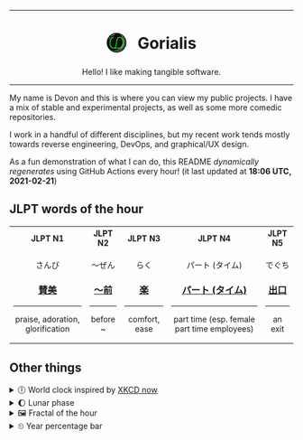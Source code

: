 ***

<h1 align="center">
<sub>
    <img src="readme/resources/avatar.png" height="36">
</sub>
&nbsp;
Gorialis
</h1>
<p align="center">
Hello! I like making tangible software.
</p>

***

My name is Devon and this is where you can view my public projects. I have a mix of stable and experimental projects, as well as some more comedic repositories.

I work in a handful of different disciplines, but my recent work tends mostly towards reverse engineering, DevOps, and graphical/UX design.

As a fun demonstration of what I can do, this README *dynamically regenerates* using GitHub Actions every hour! (it last updated at **18:06 UTC, 2021-02-21**)

<h2>JLPT words of the hour</h2>
<table>
    <tr>
        <th>JLPT N1</th>
        <th>JLPT N2</th>
        <th>JLPT N3</th>
        <th>JLPT N4</th>
        <th>JLPT N5</th>
    </tr>
    <tr>
        <td>
            <p align="center">さんび</p>
            <h3 align="center"><b><a href="https://jisho.org/search/%E8%B3%9B%E7%BE%8E">賛美</a></b></h3>
            <hr>
            <p align="center">praise,<wbr> adoration,<wbr> glorification</p>
        </td>
        <td>
            <p align="center">～ぜん</p>
            <h3 align="center"><b><a href="https://jisho.org/search/%EF%BD%9E%E5%89%8D">～前</a></b></h3>
            <hr>
            <p align="center">before ~</p>
        </td>
        <td>
            <p align="center">らく</p>
            <h3 align="center"><b><a href="https://jisho.org/search/%E6%A5%BD">楽</a></b></h3>
            <hr>
            <p align="center">comfort,<wbr> ease</p>
        </td>
        <td>
            <p align="center">パート (タイム)</p>
            <h3 align="center"><b><a href="https://jisho.org/search/%E3%83%91%E3%83%BC%E3%83%88%20%28%E3%82%BF%E3%82%A4%E3%83%A0%29">パート (タイム)</a></b></h3>
            <hr>
            <p align="center">part time (esp. female part time employees)</p>
        </td>
        <td>
            <p align="center">でぐち</p>
            <h3 align="center"><b><a href="https://jisho.org/search/%E5%87%BA%E5%8F%A3">出口</a></b></h3>
            <hr>
            <p align="center">an exit</p>
        </td>
    </tr>
</table>

<h2>Other things</h2>
<details>
<summary>🕕  World clock inspired by <a href="https://xkcd.com/now">XKCD now</a></summary>

> <img src="generated/now.png" width="512">

</details>
<details>
<summary>🌔 Lunar phase</summary>

The moon is approximately 35.96% through its phase (Waxing Gibbous).

</details>
<details>
<summary>&#x1f5bc; Fractal of the hour</summary>

> <img src="generated/fractal.png" width="512">

</details>
<details>
<summary>&#x23f2; Year percentage bar</summary>
<pre><code>2021 [██▁▁▁▁▁▁▁▁▁▁▁▁▁▁▁▁▁▁] 14.18%</code></pre>
</details>
